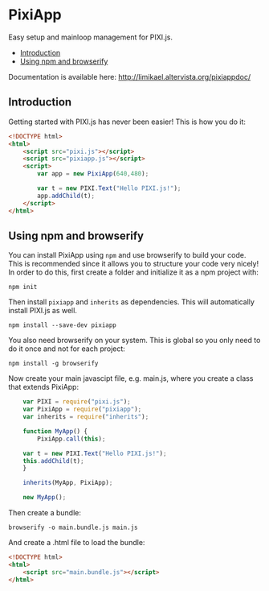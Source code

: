 PixiApp
=======

Easy setup and mainloop management for PIXI.js.

* [Introduction](#introduction)
* [Using npm and browserify](#using-npm-and-browserify)

Documentation is available here: http://limikael.altervista.org/pixiappdoc/

Introduction
------------

Getting started with PIXI.js has never been easier! This is how you do it:

````html
<!DOCTYPE html>
<html>
	<script src="pixi.js"></script>
	<script src="pixiapp.js"></script>
	<script>
		var app = new PixiApp(640,480);

		var t = new PIXI.Text("Hello PIXI.js!");
		app.addChild(t);
	</script>
</html>
````

Using npm and browserify
------------------------

You can install PixiApp using `npm` and use browserify to build your code.
This is recommended since it allows you to structure your code very nicely!
In order to do this, first create a folder and initialize it as a npm project with:

    npm init

Then install `pixiapp` and `inherits` as dependencies. This will automatically install PIXI.js as well.

    npm install --save-dev pixiapp

You also need browserify on your system. This is global so you only need to do it once and not for 
each project:

    npm install -g browserify

Now create your main javascipt file, e.g. main.js, where you create a class that extends PixiApp:

````javascript
    var PIXI = require("pixi.js");
    var PixiApp = require("pixiapp");
    var inherits = require("inherits");

    function MyApp() {
        PixiApp.call(this);

	var t = new PIXI.Text("Hello PIXI.js!");
	this.addChild(t);
    }

    inherits(MyApp, PixiApp);

    new MyApp();
````

Then create a bundle:

    browserify -o main.bundle.js main.js

And create a .html file to load the bundle:

````html
<!DOCTYPE html>
<html>
	<script src="main.bundle.js"></script>
</html>
````

